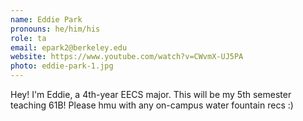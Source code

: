 ```yaml
---
name: Eddie Park
pronouns: he/him/his
role: ta
email: epark2@berkeley.edu
website: https://www.youtube.com/watch?v=CWvmX-UJ5PA
photo: eddie-park-1.jpg
---
```


Hey! I'm Eddie, a 4th-year EECS major. This will be my 5th semester teaching 61B! Please hmu with any on-campus water fountain recs :)